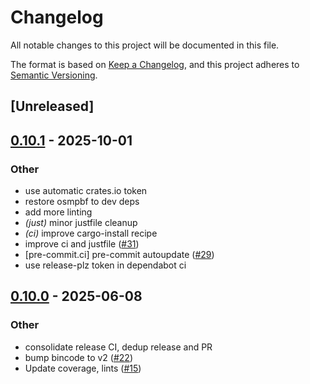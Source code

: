 # Changelog

All notable changes to this project will be documented in this file.

The format is based on [Keep a Changelog](https://keepachangelog.com/en/1.0.0/),
and this project adheres to [Semantic Versioning](https://semver.org/spec/v2.0.0.html).

## [Unreleased]

## [0.10.1](https://github.com/nyurik/osm-node-cache/compare/v0.10.0...v0.10.1) - 2025-10-01

### Other

- use automatic crates.io token
- restore osmpbf to dev deps
- add more linting
- *(just)* minor justfile cleanup
- *(ci)* improve cargo-install recipe
- improve ci and justfile ([#31](https://github.com/nyurik/osm-node-cache/pull/31))
- [pre-commit.ci] pre-commit autoupdate ([#29](https://github.com/nyurik/osm-node-cache/pull/29))
- use release-plz token in dependabot ci

## [0.10.0](https://github.com/nyurik/osm-node-cache/compare/v0.9.0...v0.10.0) - 2025-06-08

### Other

- consolidate release CI, dedup release and PR
- bump bincode to v2 ([#22](https://github.com/nyurik/osm-node-cache/pull/22))
- Update coverage, lints ([#15](https://github.com/nyurik/osm-node-cache/pull/15))
